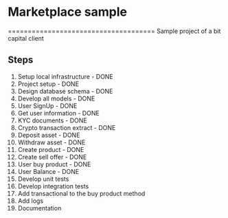 # Marketplace sample
=====================================
Sample project of a bit capital client

## Steps

1) Setup local infrastructure - DONE
2) Project setup - DONE
3) Design database schema - DONE
4) Develop all models - DONE
5) User SignUp - DONE
6) Get user information - DONE
7) KYC documents - DONE
8) Crypto transaction extract - DONE
9) Deposit asset - DONE
10) Withdraw asset - DONE
11) Create product - DONE
12) Create sell offer - DONE
13) User buy product - DONE
14) User Balance - DONE
15) Develop unit tests
16) Develop integration tests
17) Add transactional to the buy product method
18) Add logs
19) Documentation